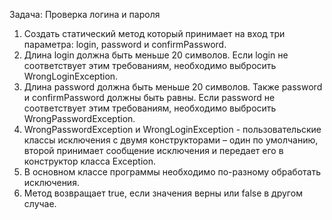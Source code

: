 Задача: Проверка логина и пароля
1. Создать статический метод который принимает на вход три параметра: login, password и confirmPassword.
2. Длина login должна быть меньше 20 символов. 
Если login не соответствует этим требованиям, необходимо выбросить WrongLoginException.
3. Длина password должна быть меньше 20 символов. 
Также password и confirmPassword должны быть равны. 
Если password не соответствует этим требованиям, необходимо выбросить WrongPasswordException.
4. WrongPasswordException и WrongLoginException - пользовательские классы исключения с двумя конструкторами 
– один по умолчанию, второй принимает сообщение исключения и передает его в конструктор класса Exception.
5. В основном классе программы необходимо по-разному обработать исключения.
6. Метод возвращает true, если значения верны или false в другом случае.
